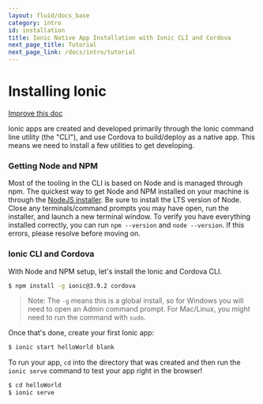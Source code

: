 ```yaml
---
layout: fluid/docs_base
category: intro
id: installation
title: Ionic Native App Installation with Ionic CLI and Cordova
next_page_title: Tutorial
next_page_link: /docs/intro/tutorial
---
```


# Installing Ionic

<a class="improve-v2-docs" href='https://github.com/ionic-team/ionic-site/edit/master/content/docs/intro/installation/index.md'>Improve
this doc</a>

Ionic apps are created and developed primarily through the Ionic command line
utility (the "CLI"), and use Cordova to build/deploy as a native app. This means
we need to install a few utilities to get developing.

### Getting Node and NPM

Most of the tooling in the CLI is based on Node and is managed through npm. The
quickest way to get Node and NPM installed on your machine is through the
[NodeJS installer](https://nodejs.org/). Be sure to install the LTS version of
Node. Close any terminals/command prompts you may have open, run the installer,
and launch a new terminal window. To verify you have everything installed
correctly, you can run `npm --version` and `node --version`. If this errors,
please resolve before moving on.

### Ionic CLI and Cordova

With Node and NPM setup, let's install the Ionic and Cordova CLI.

```bash
$ npm install -g ionic@3.9.2 cordova
```

> Note: The `-g` means this is a global install, so for Windows you will need
> to open an Admin command prompt. For Mac/Linux, you might need to run the command
> with `sudo`.

Once that's done, create your first Ionic app:

```bash
$ ionic start helloWorld blank
```

To run your app, `cd` into the directory that was created and then run the
`ionic serve` command to test your app right in the browser!

```bash
$ cd helloWorld
$ ionic serve
```
